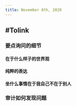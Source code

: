 ```yaml
---
title: November 8th, 2020
---
```


## #Tolink
### **要点询问的细节**
#### 在于什么样子的世界观

#### 纯粹的表达

#### 坐什么事情在于我自己不在于别人

### **审计如何发现问题**
